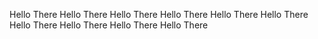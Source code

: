 Hello There
Hello There
Hello There
Hello There
Hello There
Hello There
Hello There
Hello There
Hello There
Hello There
